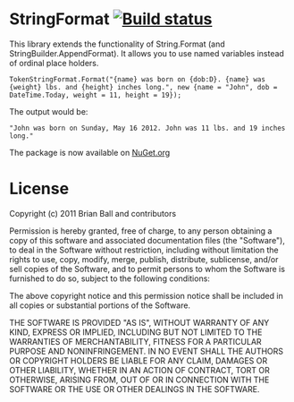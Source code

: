 StringFormat [![Build status](https://ci.appveyor.com/api/projects/status/80cp4snyr72k93jr)](https://ci.appveyor.com/project/cbrianball/string-format)
=============

This library extends the functionality of String.Format (and StringBuilder.AppendFormat). It allows you to use named variables instead of ordinal place holders.

	TokenStringFormat.Format("{name} was born on {dob:D}. {name} was {weight} lbs. and {height} inches long.", new {name = "John", dob = DateTime.Today, weight = 11, height = 19});
	
The output would be:

	"John was born on Sunday, May 16 2012. John was 11 lbs. and 19 inches long."
	
The package is now available on [NuGet.org](http://nuget.org/packages/StringFormat)

License
=======
Copyright (c) 2011 Brian Ball and contributors

Permission is hereby granted, free of charge, to any person obtaining a copy
of this software and associated documentation files (the "Software"), to deal
in the Software without restriction, including without limitation the rights
to use, copy, modify, merge, publish, distribute, sublicense, and/or sell
copies of the Software, and to permit persons to whom the Software is
furnished to do so, subject to the following conditions:

The above copyright notice and this permission notice shall be included in
all copies or substantial portions of the Software.

THE SOFTWARE IS PROVIDED "AS IS", WITHOUT WARRANTY OF ANY KIND, EXPRESS OR
IMPLIED, INCLUDING BUT NOT LIMITED TO THE WARRANTIES OF MERCHANTABILITY,
FITNESS FOR A PARTICULAR PURPOSE AND NONINFRINGEMENT. IN NO EVENT SHALL THE
AUTHORS OR COPYRIGHT HOLDERS BE LIABLE FOR ANY CLAIM, DAMAGES OR OTHER
LIABILITY, WHETHER IN AN ACTION OF CONTRACT, TORT OR OTHERWISE, ARISING FROM,
OUT OF OR IN CONNECTION WITH THE SOFTWARE OR THE USE OR OTHER DEALINGS IN
THE SOFTWARE.
